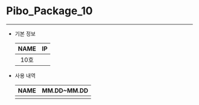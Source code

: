 # Pibo_Package_10
---

* 기본 정보

    |NAME|IP|
    |:---:|:---:|
    |10호||


* 사용 내역

    |NAME|MM.DD~MM.DD|
    |:---:|:---:|
    |||


    
